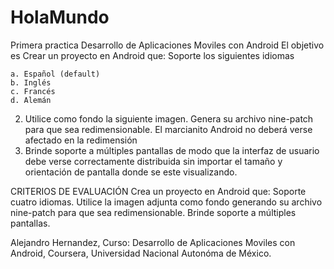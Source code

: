 # HolaMundo
Primera practica Desarrollo de Aplicaciones Moviles con Android
El objetivo es Crear un proyecto en Android que:
    Soporte los siguientes idiomas

    a. Español (default)
    b. Inglés
    c. Francés
    d. Alemán

2. Utilice como fondo la siguiente imagen. Genera su archivo nine-patch para que sea redimensionable. El marcianito Android no deberá verse afectado en la redimensión
3. Brinde soporte a múltiples pantallas de modo que la interfaz de usuario debe verse correctamente distribuida sin importar el tamaño y orientación de pantalla donde se este visualizando.

CRITERIOS DE EVALUACIÓN
Crea un proyecto en Android que:
    Soporte cuatro idiomas.
    Utilice la imagen adjunta como fondo generando su archivo nine-patch para que sea redimensionable.
    Brinde soporte a múltiples pantallas.
 
Alejandro Hernandez,
Curso: Desarrollo de Aplicaciones Moviles con Android,
Coursera,
Universidad Nacional Autonóma de México.
